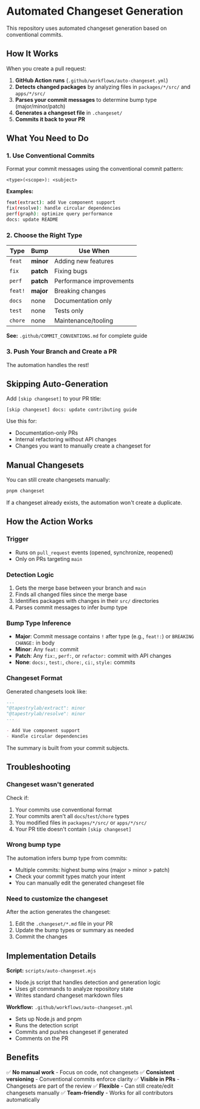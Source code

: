 # Automated Changeset Generation

This repository uses automated changeset generation based on conventional commits.

## How It Works

When you create a pull request:

1. **GitHub Action runs** (`.github/workflows/auto-changeset.yml`)
2. **Detects changed packages** by analyzing files in `packages/*/src/` and `apps/*/src/`
3. **Parses your commit messages** to determine bump type (major/minor/patch)
4. **Generates a changeset file** in `.changeset/`
5. **Commits it back to your PR**

## What You Need to Do

### 1. Use Conventional Commits

Format your commit messages using the conventional commit pattern:

```
<type>(<scope>): <subject>
```

**Examples:**
```bash
feat(extract): add Vue component support
fix(resolve): handle circular dependencies
perf(graph): optimize query performance
docs: update README
```

### 2. Choose the Right Type

| Type | Bump | Use When |
|------|------|----------|
| `feat` | **minor** | Adding new features |
| `fix` | **patch** | Fixing bugs |
| `perf` | **patch** | Performance improvements |
| `feat!` | **major** | Breaking changes |
| `docs` | none | Documentation only |
| `test` | none | Tests only |
| `chore` | none | Maintenance/tooling |

**See:** `.github/COMMIT_CONVENTIONS.md` for complete guide

### 3. Push Your Branch and Create a PR

The automation handles the rest!

## Skipping Auto-Generation

Add `[skip changeset]` to your PR title:

```
[skip changeset] docs: update contributing guide
```

Use this for:
- Documentation-only PRs
- Internal refactoring without API changes
- Changes you want to manually create a changeset for

## Manual Changesets

You can still create changesets manually:

```bash
pnpm changeset
```

If a changeset already exists, the automation won't create a duplicate.

## How the Action Works

### Trigger
- Runs on `pull_request` events (opened, synchronize, reopened)
- Only on PRs targeting `main`

### Detection Logic
1. Gets the merge base between your branch and `main`
2. Finds all changed files since the merge base
3. Identifies packages with changes in their `src/` directories
4. Parses commit messages to infer bump type

### Bump Type Inference
- **Major**: Commit message contains `!` after type (e.g., `feat!:`) or `BREAKING CHANGE:` in body
- **Minor**: Any `feat:` commit
- **Patch**: Any `fix:`, `perf:`, or `refactor:` commit with API changes
- **None**: `docs:`, `test:`, `chore:`, `ci:`, `style:` commits

### Changeset Format

Generated changesets look like:

```markdown
---
"@tapestrylab/extract": minor
"@tapestrylab/resolve": minor
---

- Add Vue component support
- Handle circular dependencies
```

The summary is built from your commit subjects.

## Troubleshooting

### Changeset wasn't generated

Check if:
1. Your commits use conventional format
2. Your commits aren't all `docs`/`test`/`chore` types
3. You modified files in `packages/*/src/` or `apps/*/src/`
4. Your PR title doesn't contain `[skip changeset]`

### Wrong bump type

The automation infers bump type from commits:
- Multiple commits: highest bump wins (major > minor > patch)
- Check your commit types match your intent
- You can manually edit the generated changeset file

### Need to customize the changeset

After the action generates the changeset:
1. Edit the `.changeset/*.md` file in your PR
2. Update the bump types or summary as needed
3. Commit the changes

## Implementation Details

**Script:** `scripts/auto-changeset.mjs`
- Node.js script that handles detection and generation logic
- Uses git commands to analyze repository state
- Writes standard changeset markdown files

**Workflow:** `.github/workflows/auto-changeset.yml`
- Sets up Node.js and pnpm
- Runs the detection script
- Commits and pushes changeset if generated
- Comments on the PR

## Benefits

✅ **No manual work** - Focus on code, not changesets
✅ **Consistent versioning** - Conventional commits enforce clarity
✅ **Visible in PRs** - Changesets are part of the review
✅ **Flexible** - Can still create/edit changesets manually
✅ **Team-friendly** - Works for all contributors automatically
